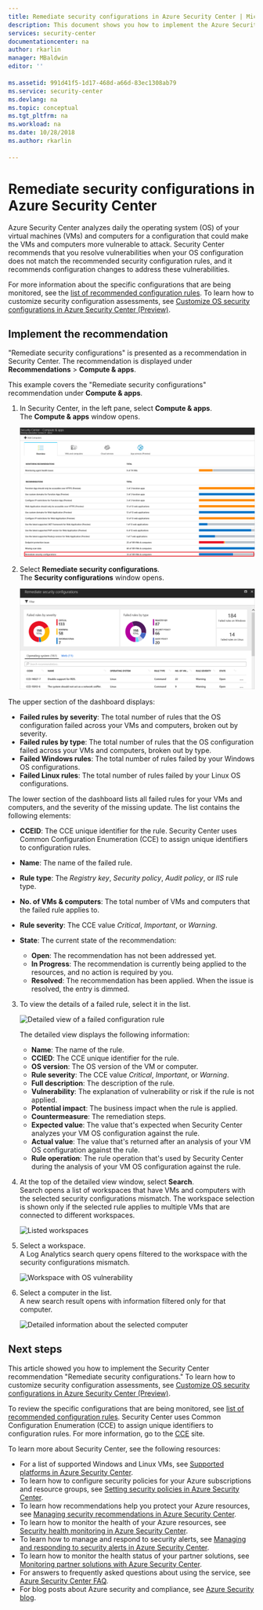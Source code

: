 ```yaml
---
title: Remediate security configurations in Azure Security Center | Microsoft Docs
description: This document shows you how to implement the Azure Security Center recommendation, "Remediate security configurations."
services: security-center
documentationcenter: na
author: rkarlin
manager: MBaldwin
editor: ''

ms.assetid: 991d41f5-1d17-468d-a66d-83ec1308ab79
ms.service: security-center
ms.devlang: na
ms.topic: conceptual
ms.tgt_pltfrm: na
ms.workload: na
ms.date: 10/28/2018
ms.author: rkarlin

---
```

# Remediate security configurations in Azure Security Center
Azure Security Center analyzes daily the operating system (OS) of your virtual machines (VMs) and computers for a configuration that could make the VMs and computers more vulnerable to attack. Security Center recommends that you resolve vulnerabilities when your OS configuration does not match the recommended security configuration rules, and it recommends configuration changes to address these vulnerabilities.

For more information about the specific configurations that are being monitored, see the [list of recommended configuration rules](https://gallery.technet.microsoft.com/Azure-Security-Center-a789e335). To learn how to customize security configuration assessments, see [Customize OS security configurations in Azure Security Center (Preview)](security-center-customize-os-security-config.md).

## Implement the recommendation
"Remediate security configurations" is presented as a recommendation in Security Center. The recommendation is displayed under **Recommendations** > **Compute & apps**.

This example covers the "Remediate security configurations" recommendation under **Compute & apps**.
1. In Security Center, in the left pane, select **Compute & apps**.  
  The **Compute & apps** window opens.

   ![Remediate security configurations][1]

2. Select **Remediate security configurations**.  
  The **Security configurations** window opens.

   ![The "Security configurations" window][2]

  The upper section of the dashboard displays:

  - **Failed rules by severity**: The total number of rules that the OS configuration failed across your VMs and computers, broken out by severity.
  - **Failed rules by type**: The total number of rules that the OS configuration failed across your VMs and computers, broken out by type.
  - **Failed Windows rules**: The total number of rules failed by your Windows OS configurations.
  - **Failed Linux rules**: The total number of rules failed by your Linux OS configurations.

  The lower section of the dashboard lists all failed rules for your VMs and computers, and the severity of the missing update. The list contains the following elements:

  - **CCEID**: The CCE unique identifier for the rule. Security Center uses Common Configuration Enumeration (CCE) to assign unique identifiers to configuration rules.
  - **Name**: The name of the failed rule.
  - **Rule type**: The *Registry key*, *Security policy*, *Audit policy*, or *IIS* rule type.
  - **No. of VMs & computers**: The total number of VMs and computers that the failed rule applies to.
  - **Rule severity**: The CCE value *Critical*, *Important*, or *Warning*.
  - **State**: The current state of the recommendation:

    - **Open**: The recommendation has not been addressed yet.
    - **In Progress**: The recommendation is currently being applied to the resources, and no action is required by you.
    - **Resolved**: The recommendation has been applied. When the issue is resolved, the entry is dimmed.

3. To view the details of a failed rule, select it in the list.

   ![Detailed view of a failed configuration rule][3]

   The detailed view displays the following information:

   - **Name**: The name of the rule.
   - **CCIED**: The CCE unique identifier for the rule.
   - **OS version**: The OS version of the VM or computer.
   - **Rule severity**: The CCE value *Critical*, *Important*, or *Warning*.
   - **Full description**: The description of the rule.
   - **Vulnerability**: The explanation of vulnerability or risk if the rule is not applied.
   - **Potential impact**: The business impact when the rule is applied.
   - **Countermeasure**: The remediation steps.
   - **Expected value**: The value that's expected when Security Center analyzes your VM OS configuration against the rule.
   - **Actual value**: The value that's returned after an analysis of your VM OS configuration against the rule.
   - **Rule operation**: The rule operation that's used by Security Center during the analysis of your VM OS configuration against the rule.

4. At the top of the detailed view window, select **Search**.  
  Search opens a list of workspaces that have VMs and computers with the selected security configurations mismatch. The workspace selection is shown only if the selected rule applies to multiple VMs that are connected to different workspaces.

   ![Listed workspaces][4]

5. Select a workspace.  
  A Log Analytics search query opens filtered to the workspace with the security configurations mismatch.

   ![Workspace with OS vulnerability][5]

6. Select a computer in the list.  
  A new search result opens with information filtered only for that computer.

   ![Detailed information about the selected computer][6]

## Next steps
This article showed you how to implement the Security Center recommendation "Remediate security configurations." To learn how to customize security configuration assessments, see [Customize OS security configurations in Azure Security Center (Preview)](security-center-customize-os-security-config.md).

To review the specific configurations that are being monitored, see [list of recommended configuration rules](https://gallery.technet.microsoft.com/Azure-Security-Center-a789e335). Security Center uses Common Configuration Enumeration (CCE) to assign unique identifiers to configuration rules. For more information, go to the [CCE](https://nvd.nist.gov/cce/index.cfm) site.

To learn more about Security Center, see the following resources:

* For a list of supported Windows and Linux VMs, see [Supported platforms in Azure Security Center](security-center-os-coverage.md).
* To learn how to configure security policies for your Azure subscriptions and resource groups, see [Setting security policies in Azure Security Center](tutorial-security-policy.md).
* To learn how recommendations help you protect your Azure resources, see [Managing security recommendations in Azure Security Center](security-center-recommendations.md).
* To learn how to monitor the health of your Azure resources, see [Security health monitoring in Azure Security Center](security-center-monitoring.md).
* To learn how to manage and respond to security alerts, see [Managing and responding to security alerts in Azure Security Center](security-center-managing-and-responding-alerts.md).
* To learn how to monitor the health status of your partner solutions, see [Monitoring partner solutions with Azure Security Center](security-center-partner-solutions.md).
* For answers to frequently asked questions about using the service, see [Azure Security Center FAQ](security-center-faq.md).
* For blog posts about Azure security and compliance, see [Azure Security blog](https://blogs.msdn.com/b/azuresecurity/).

<!--Image references-->
[1]: ./media/security-center-remediate-os-vulnerabilities/compute-blade.png
[2]:./media/security-center-remediate-os-vulnerabilities/os-vulnerabilities.png
[3]: ./media/security-center-remediate-os-vulnerabilities/vulnerability-details.png
[4]: ./media/security-center-remediate-os-vulnerabilities/search.png
[5]: ./media/security-center-remediate-os-vulnerabilities/log-search.png
[6]: ./media/security-center-remediate-os-vulnerabilities/search-results.png
